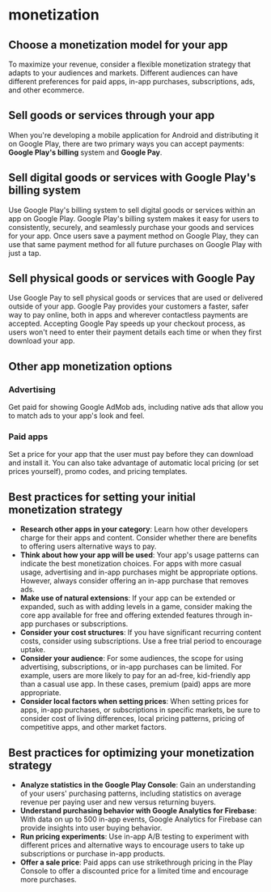 # monetization

## Choose a monetization model for your app

To maximize your revenue, consider a flexible monetization strategy that adapts to your audiences and markets. Different audiences can have different preferences for paid apps, in-app purchases, subscriptions, ads, and other ecommerce.

## Sell goods or services through your app

When you're developing a mobile application for Android and distributing it on Google Play, there are two primary ways you can accept payments: **Google Play's billing** system and **Google Pay**.

## Sell digital goods or services with Google Play's billing system

Use Google Play's billing system to sell digital goods or services within an app on Google Play. Google Play's billing system makes it easy for users to consistently, securely, and seamlessly purchase your goods and services for your app. Once users save a payment method on Google Play, they can use that same payment method for all future purchases on Google Play with just a tap.

## Sell physical goods or services with Google Pay

Use Google Pay to sell physical goods or services that are used or delivered outside of your app. Google Pay provides your customers a faster, safer way to pay online, both in apps and wherever contactless payments are accepted. Accepting Google Pay speeds up your checkout process, as users won't need to enter their payment details each time or when they first download your app.

## Other app monetization options

### Advertising

Get paid for showing Google AdMob ads, including native ads that allow you to match ads to your app's look and feel.

### Paid apps

Set a price for your app that the user must pay before they can download and install it. You can also take advantage of automatic local pricing (or set prices yourself), promo codes, and pricing templates.

## Best practices for setting your initial monetization strategy

- **Research other apps in your category**: Learn how other developers charge for their apps and content. Consider whether there are benefits to offering users alternative ways to pay.
- **Think about how your app will be used**: Your app's usage patterns can indicate the best monetization choices. For apps with more casual usage, advertising and in-app purchases might be appropriate options. However, always consider offering an in-app purchase that removes ads.
- **Make use of natural extensions**: If your app can be extended or expanded, such as with adding levels in a game, consider making the core app available for free and offering extended features through in-app purchases or subscriptions.
- **Consider your cost structures**: If you have significant recurring content costs, consider using subscriptions. Use a free trial period to encourage uptake.
- **Consider your audience**: For some audiences, the scope for using advertising, subscriptions, or in-app purchases can be limited. For example, users are more likely to pay for an ad-free, kid-friendly app than a casual use app. In these cases, premium (paid) apps are more appropriate.
- **Consider local factors when setting prices**: When setting prices for apps, in-app purchases, or subscriptions in specific markets, be sure to consider cost of living differences, local pricing patterns, pricing of competitive apps, and other market factors.

## Best practices for optimizing your monetization strategy

- **Analyze statistics in the Google Play Console**: Gain an understanding of your users' purchasing patterns, including statistics on average revenue per paying user and new versus returning buyers.
- **Understand purchasing behavior with Google Analytics for Firebase**: With data on up to 500 in-app events, Google Analytics for Firebase can provide insights into user buying behavior.
- **Run pricing experiments**: Use in-app A/B testing to experiment with different prices and alternative ways to encourage users to take up subscriptions or purchase in-app products.
- **Offer a sale price**: Paid apps can use strikethrough pricing in the Play Console to offer a discounted price for a limited time and encourage more purchases.
